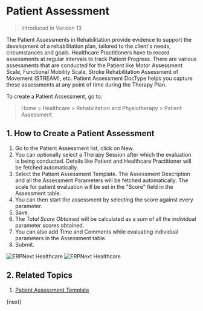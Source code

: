 <!-- add-breadcrumbs -->

# Patient Assessment

> Introduced in Version 13

The Patient Assessments in Rehabilitation provide evidence to support the development of a rehabilitation plan, tailored to the client's needs, circumstances and goals. Healthcare Practitioners have to record assessments at regular intervals to track Patient Progress. There are various assessments that are conducted for the Patient like Motor Assessment Scale, Functional Mobility Scale, Stroke Rehabilitation Assessment of Movement (STREAM), etc. Patient Assessment DocType helps you capture these assessments at any point of time during the Therapy Plan.

To create a Patient Assessment, go to:

> Home > Healthcare > Rehabilitation and Physiotherapy > Patient Assessment

## 1. How to Create a Patient Assessment

1. Go to the Patient Assessment list, click on New.
2. You can optionally select a Therapy Session after which the evaluation is being conducted. Details like Patient and Healthcare Practitioner will be fetched automatically.
3. Select the Patient Assessment Template. The Assessment Description and all the Assessment Parameters will be fetched automatically. The scale for patient evaluation will be set in the "Score" field in the Assessment table.
4. You can then start the assessment by selecting the score against every parameter.
5. Save.
6. The _Total Score Obtained_ will be calculated as a sum of all the individual parameter scores obtained.
7. You can also add Time and Comments while evaluating individual parameters in the Assessment table.
8. Submit.

<img class="screenshot" alt="ERPNext Healthcare" src="{{docs_base_url}}/v12/assets/img/healthcare/patient-assessment.png">
<img class="screenshot" alt="ERPNext Healthcare" src="{{docs_base_url}}/v12/assets/img/healthcare/assessment-parameter.png">

## 2. Related Topics
1. [Patient Assessment Template](/docs/v12/user/manual/en/healthcare/patient_assessment_template)

{next}
